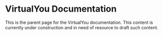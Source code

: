 # VirtualYou Documentation

This is the parent page for the VirtualYou documentation. This content is currently
under construction and in need of resource to draft such content.

